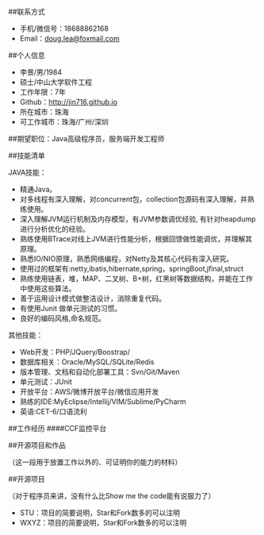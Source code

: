 ##联系方式

* 手机/微信号：18688862168 
* Email：doug.lea@foxmail.com

##个人信息

* 李景/男/1984 
* 硕士/中山大学软件工程 
* 工作年限：7年
* Github：http://jin716.github.io
* 所在城市：珠海
* 可工作城市：珠海/广州/深圳

##期望职位：Java高级程序员，服务端开发工程师


##技能清单

JAVA技能：
* 精通Java。
* 对多线程有深入理解，对concurrent包，collection包源码有深入理解，并熟练使用。
* 深入理解JVM运行机制及内存模型，有JVM参数调优经验, 有针对heapdump进行分析优化的经验。
* 熟练使用BTrace对线上JVM进行性能分析，根据回馈做性能调优，并理解其原理。
* 熟悉IO/NIO原理，熟悉网络编程，对Netty及其核心代码有深入研究。
* 使用过的框架有:netty,ibatis,hibernate,spring，springBoot,jfinal,struct
* 熟练使用链表，堆，MAP、二叉树、B+树，红黑树等数据结构，并能在工作中使用这些算法。
* 善于运用设计模式做整洁设计，消除重复代码。
* 有使用Junit 做单元测试的习惯。
* 良好的编码风格,命名规范。

其他技能：
* Web开发：PHP/JQuery/Boostrap/
* 数据库相关：Oracle/MySQL/SQLite/Redis
* 版本管理、文档和自动化部署工具：Svn/Git/Maven
* 单元测试：JUnit
* 开放平台：AWS/微博开放平台/微信应用开发
* 熟练的IDE:MyEclipse/Intellij/VIM/Sublime/PyCharm
* 英语:CET-6/口语流利  

##工作经历
####CCF监控平台


##开源项目和作品

（这一段用于放置工作以外的、可证明你的能力的材料）

##开源项目

（对于程序员来讲，没有什么比Show me the code能有说服力了）

* STU：项目的简要说明，Star和Fork数多的可以注明
* WXYZ：项目的简要说明，Star和Fork数多的可以注明






